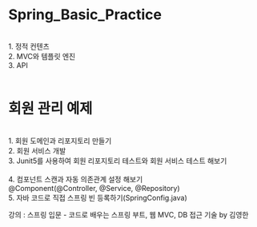 # Spring_Basic_Practice
<br/>
1. 정적 컨텐츠<br/>
2. MVC와 템플릿 엔진 <br/>
3. API<br/>
<br/>

# 회원 관리 예제
<br/>
1. 회원 도메인과 리포지토리 만들기<br/>
2. 회원 서비스 개발<br/>
3. Junit5를 사용하여 회원 리포지토리 테스트와 회원 서비스 테스트 해보기<br/>
<br/>
4. 컴포넌트 스캔과 자동 의존관계 설정 해보기<br/>
    @Component(@Controller, @Service, @Repository)<br/>
5. 자바 코드로 직접 스프링 빈 등록하기(SpringConfig.java)<br/>

강의 : 스프링 입문 - 코드로 배우는 스프링 부트, 웹 MVC, DB 접근 기술 by 김영한
